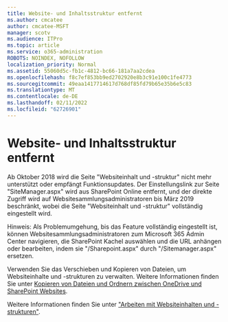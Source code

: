 ```yaml
---
title: Website- und Inhaltsstruktur entfernt
ms.author: cmcatee
author: cmcatee-MSFT
manager: scotv
ms.audience: ITPro
ms.topic: article
ms.service: o365-administration
ROBOTS: NOINDEX, NOFOLLOW
localization_priority: Normal
ms.assetid: 55060d5c-fb1c-4812-bc66-181a7aa2cdea
ms.openlocfilehash: f8c7ef853bb9ed2702920e8b3c91e100c1fe4773
ms.sourcegitcommit: 49eaa1417714617d768df85fd79b65e35b6e5c83
ms.translationtype: MT
ms.contentlocale: de-DE
ms.lasthandoff: 02/11/2022
ms.locfileid: "62726901"
---
```

# <a name="site-and-content-structure-removed"></a>Website- und Inhaltsstruktur entfernt

Ab Oktober 2018 wird die Seite "Websiteinhalt und -struktur" nicht mehr unterstützt oder empfängt Funktionsupdates. Der Einstellungslink zur Seite "SiteManager.aspx" wird aus SharePoint Online entfernt, und der direkte Zugriff wird auf Websitesammlungsadministratoren bis März 2019 beschränkt, wobei die Seite "Websiteinhalt und -struktur" vollständig eingestellt wird. 

Hinweis: Als Problemumgehung, bis das Feature vollständig eingestellt ist, können Websitesammlungsadministratoren zum Microsoft 365 Admin Center navigieren, die SharePoint Kachel auswählen und die URL anhängen oder bearbeiten, indem sie "/Sharepoint.aspx" durch "/Sitemanager.aspx" ersetzen. 


Verwenden Sie das Verschieben und Kopieren von Dateien, um Websiteinhalte und -strukturen zu verwalten. Weitere Informationen finden Sie unter [Kopieren von Dateien und Ordnern zwischen OneDrive und SharePoint Websites](https://support.office.com/article/copy-files-and-folders-between-onedrive-and-sharepoint-sites-67a6323e-7fd4-4254-99a8-35613492a82f). 

Weitere Informationen finden Sie unter ["Arbeiten mit Websiteinhalten und -strukturen"](https://support.office.com/article/Work-with-site-content-and-structure-30fcaad9-02b1-4347-8b03-e1ccc5a4c19f).
